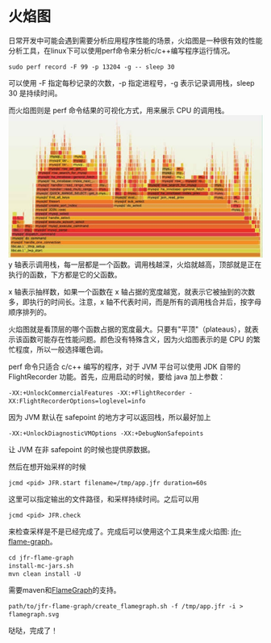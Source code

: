 # 火焰图
日常开发中可能会遇到需要分析应用程序性能的场景，火焰图是一种很有效的性能分析工具，在linux下可以使用perf命令来分析c/c++编写程序运行情况。

```
sudo perf record -F 99 -p 13204 -g -- sleep 30
```
可以使用 -F 指定每秒记录的次数，-p 指定进程号，-g 表示记录调用栈，sleep 30 是持续时间。

而火焰图则是 perf 命令结果的可视化方式，用来展示 CPU 的调用栈。
![](15236935264908.jpg)
y 轴表示调用栈，每一层都是一个函数。调用栈越深，火焰就越高，顶部就是正在执行的函数，下方都是它的父函数。

x 轴表示抽样数，如果一个函数在 x 轴占据的宽度越宽，就表示它被抽到的次数多，即执行的时间长。注意，x 轴不代表时间，而是所有的调用栈合并后，按字母顺序排列的。

火焰图就是看顶层的哪个函数占据的宽度最大。只要有"平顶"（plateaus），就表示该函数可能存在性能问题。颜色没有特殊含义，因为火焰图表示的是 CPU 的繁忙程度，所以一般选择暖色调。

perf 命令只适合 c/c++ 编写的程序，对于 JVM 平台可以使用 JDK 自带的FlightRecorder 功能。首先，应用启动的时候，要给 java 加上参数：

```
-XX:+UnlockCommercialFeatures -XX:+FlightRecorder -
XX:FlightRecorderOptions=loglevel=info
```
因为 JVM 默认在 safepoint 的地方才可以返回栈，所以最好加上

```
-XX:+UnlockDiagnosticVMOptions -XX:+DebugNonSafepoints
```
让 JVM 在非 safepoint 的时候也提供原数据。

然后在想开始采样的时候

```
jcmd <pid> JFR.start filename=/tmp/app.jfr duration=60s
```
这里可以指定输出的文件路径，和采样持续时间。之后可以用

```
jcmd <pid> JFR.check
```
来检查采样是不是已经完成了。完成后可以使用这个工具来生成火焰图: [jfr-flame-graph](https://github.com/chrishantha/jfr-flame-graph)。

```
cd jfr-flame-graph
install-mc-jars.sh
mvn clean install -U
```
需要maven和[FlameGraph](https://github.com/brendangregg/FlameGraph)的支持。

```
path/to/jfr-flame-graph/create_flamegraph.sh -f /tmp/app.jfr -i > flamegraph.svg
```
哒哒，完成了！


